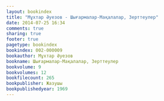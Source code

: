 ```yaml
---
layout: bookindex
title: "Мұхтар Әуезов - Шығармалар-Мақалалар, Зерттеулер"
date: 2014-07-25 16:34
comments: true
sharing: true
footer: true
pagetype: bookindex
bookindex: 002-000009
bookauthor: Мұхтар Әуезов
bookname: Шығармалар-Мақалалар, Зерттеулер
bookvolume: 9
bookvolumes: 12
bookfilecount: 265
bookpublisher: Жазушы
bookpublishedyear: 1969
---
```

